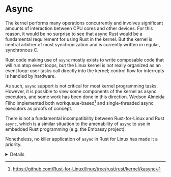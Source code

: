 # Async

The kernel performs many operations concurrently and involves significant amounts of interaction
between CPU cores and other devices.
For this reason, it would be no surprise to see that async Rust would be a fundamental requirement
for using Rust in the kernel.
But the kernel is central arbitrer of most synchronization and is currently written in regular, synchronous C.

Rust code making use of `async` mostly exists to write composable code that will run atop event loops,
but the Linux kernel is not really organized as an event loop:
user tasks call directly into the kernel; control flow for interrupts is handled by hardware.

As such, `async` support is not critical for most kernel programming tasks.
However, it is possible to view some components of the kernel as async executors,
and some work has been done in this direction.
Wedson Almeida Filho implemented both workqueue-based[^1] and single-threaded async executors as proofs of concept.

There is not a fundamental incompatibility between Rust-for-Linux and Rust `async`,
which is a similar situation to the amenability of `async` to use in embedded Rust programming
(e.g. the Embassy project).

Nonetheless, no killer application of `async` in Rust for Linux has made it a priority.

<details>

[^1]: https://github.com/Rust-for-Linux/linux/tree/rust/rust/kernel/kasync

An example of an async server using the kernel async executor may be found
[here](https://github.com/Rust-for-Linux/linux/blob/rust/samples/rust/rust_echo_server.rs).

</details>

